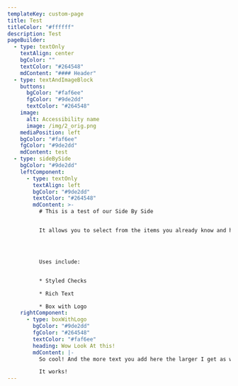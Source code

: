 ```yaml
---
templateKey: custom-page
title: Test
titleColor: "#ffffff"
description: Test
pageBuilder:
  - type: textOnly
    textAlign: center
    bgColor: ""
    textColor: "#264548"
    mdContent: "#### Header"
  - type: textAndImageBlock
    buttons:
      bgColor: "#faf6ee"
      fgColor: "#9de2dd"
      textColor: "#264548"
    image:
      alt: Accessibility name
      image: /img/2_orig.png
    mediaPosition: left
    bgColor: "#faf6ee"
    fgColor: "#9de2dd"
    mdContent: test
  - type: sideBySide
    bgColor: "#9de2dd"
    leftComponent:
      - type: textOnly
        textAlign: left
        bgColor: "#9de2dd"
        textColor: "#264548"
        mdContent: >-
          # This is a test of our Side By Side


          It allows you to select from the items you already know and have them appear next to one another!




          Uses include:


          * Styled Checks

          * Rich Text

          * Box with Logo
    rightComponent:
      - type: boxWithLogo
        bgColor: "#9de2dd"
        fgColor: "#264548"
        textColor: "#faf6ee"
        heading: Wow Look At this!
        mdContent: |-
          So cool! And the more text you add here the larger I get as well!

          It works!
---
```


